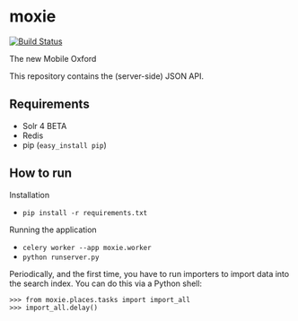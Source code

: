 moxie
=====

[![Build Status](https://secure.travis-ci.org/ox-it/moxie.png)](http://travis-ci.org/ox-it/moxie)

The new Mobile Oxford

This repository contains the (server-side) JSON API.

Requirements
------------

* Solr 4 BETA
* Redis
* pip (`easy_install pip`)

How to run
----------

Installation

* `pip install -r requirements.txt`

Running the application

* `celery worker --app moxie.worker`
* `python runserver.py`

Periodically, and the first time, you have to run importers to import data into the search index.
You can do this via a Python shell:

    >>> from moxie.places.tasks import import_all
    >>> import_all.delay()
